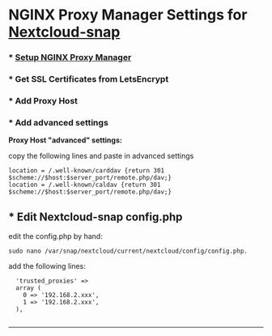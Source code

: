 # NGINX Proxy Manager Settings for [Nextcloud-snap](https://github.com/nextcloud-snap/nextcloud-snap)

### * [Setup NGINX Proxy Manager](https://github.com/scubamuc/scubamuc.github.io/blob/scubamuc/wiki-md/LXD-LXC-NGINX_Proxy_Manager.md)
### * Get SSL Certificates from LetsEncrypt
### * Add Proxy Host
### * Add advanced settings

**Proxy Host "advanced" settings:**

copy the following lines and paste in advanced settings

```
location = /.well-known/carddav {return 301 $scheme://$host:$server_port/remote.php/dav;}
location = /.well-known/caldav {return 301 $scheme://$host:$server_port/remote.php/dav;}
```
## * Edit Nextcloud-snap config.php

edit the config.php by hand:

```
sudo nano /var/snap/nextcloud/current/nextcloud/config/config.php. 
```
add the following lines:

```
  'trusted_proxies' => 
  array (
    0 => '192.168.2.xxx',
    1 => '192.168.2.xxx',
  ),
  
```
----
